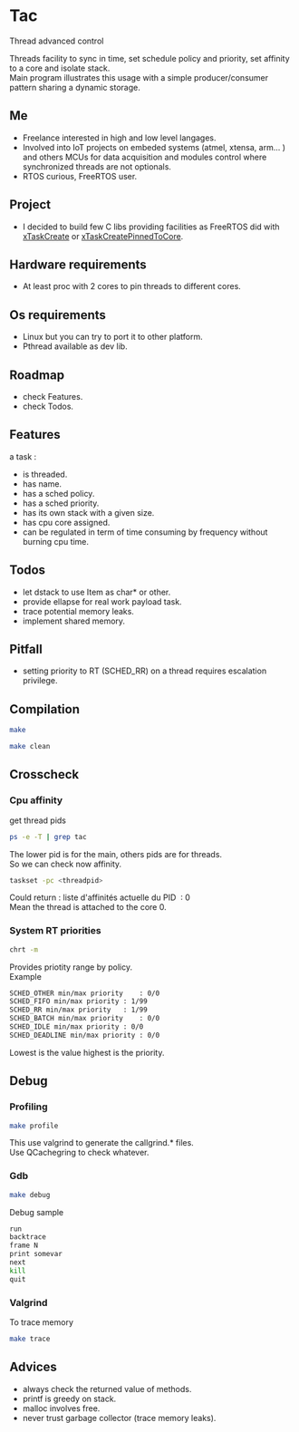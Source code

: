 # Tac

Thread advanced control

Threads facility to sync in time, set schedule policy and priority, set affinity to a core and  isolate stack.  
Main program illustrates this usage with a simple producer/consumer pattern sharing a dynamic storage.  

## Me

* Freelance interested in high and low level langages. 
* Involved into IoT projects on embeded systems (atmel, xtensa, arm... ) and others MCUs for data acquisition and modules control where synchronized threads are not optionals. 
* RTOS curious, FreeRTOS user.

## Project

* I decided to build few C libs providing facilities as FreeRTOS did with  [xTaskCreate](https://www.freertos.org/a00125.html) or [xTaskCreatePinnedToCore](https://docs.espressif.com/projects/esp-idf/en/latest/esp32/api-reference/system/freertos.html). 

## Hardware requirements

* At least proc with 2 cores to pin threads to different cores. 

## Os requirements

* Linux but you can try to port it to other platform. 
* Pthread available as dev lib.  

## Roadmap

* check Features. 
* check Todos. 

## Features

a task :

* is threaded. 
* has name. 
* has a sched policy. 
* has a sched priority. 
* has its own stack with a given size. 
* has cpu core assigned. 
* can be regulated in term of time consuming by frequency without burning cpu time. 

## Todos

* let dstack to use Item as char* or other. 
* provide ellapse for real work payload task. 
* trace potential memory leaks.
* implement shared memory.

## Pitfall

* setting priority to RT (SCHED_RR) on a thread requires escalation privilege. 

## Compilation

``` bash
make
```

``` bash
make clean
```
## Crosscheck

### Cpu affinity 

get thread pids  
``` bash
ps -e -T | grep tac
```

The lower pid is for the main, others pids are for threads.  
So we can check now affinity.  
``` bash
taskset -pc <threadpid>
```
Could return : liste d'affinités actuelle du PID <threadpid> : 0  
Mean the thread is attached to the core 0.  

### System RT priorities
``` bash
chrt -m
```
Provides priotity range by policy.  
Example  
``` bash
SCHED_OTHER min/max priority	: 0/0
SCHED_FIFO min/max priority	: 1/99
SCHED_RR min/max priority	: 1/99
SCHED_BATCH min/max priority	: 0/0
SCHED_IDLE min/max priority	: 0/0
SCHED_DEADLINE min/max priority	: 0/0
```
Lowest is the value highest is the priority.

## Debug

### Profiling

``` bash
make profile
```
This use valgrind to generate the callgrind.* files.  
Use QCachegring to check whatever.  

### Gdb

``` bash
make debug
```
Debug sample  
``` bash
run
backtrace
frame N
print somevar
next
kill
quit
```
### Valgrind
To trace memory  
``` bash
make trace
```

## Advices

* always check the returned value of methods. 
* printf is greedy on stack. 
* malloc involves free. 
* never trust garbage collector (trace memory leaks). 
